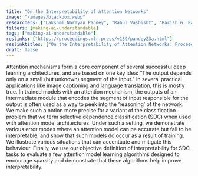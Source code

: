 ```yaml
---
title: "On the Interpretability of Attention Networks"
image: "/images/blackbox.webp"
researchers: ["Lakshmi Narayan Pandey", "Rahul Vashisht", "Harish G. Ramaswamy"]
filters: [making-ai-understandable]
tags: ["making-ai-understandable"]
reslinks: ["https://proceedings.mlr.press/v189/pandey23a.html"]
reslinktitles: ["On the Interpretability of Attention Networks: Proceedings.mlr"]
draft: false
---
```


Attention mechanisms form a core component of several successful deep learning architectures, and are based on one key idea: “The output depends only on a small (but unknown) segment of the input.” In several practical applications like image captioning and language translation, this is mostly true. In trained models with an attention mechanism, the outputs of an intermediate module that encodes the segment of input responsible for the output is often used as a way to peek into the ‘reasoning’ of the network. We make such a notion more precise for a variant of the classification problem that we term selective dependence classification (SDC) when used with attention model architectures. Under such a setting, we demonstrate various error modes where an attention model can be accurate but fail to be interpretable, and show that such models do occur as a result of training. We illustrate various situations that can accentuate and mitigate this behaviour. Finally, we use our objective definition of interpretability for SDC tasks to evaluate a few attention model learning algorithms designed to encourage sparsity and demonstrate that these algorithms help improve interpretability. 